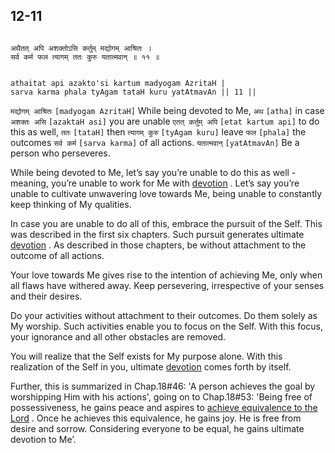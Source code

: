 ## 12-11


```shloka-sa

अथैतत् अपि अशक्तोऽसि कर्तुम् मद्योगम् आश्रितः ।
सर्व कर्म फल त्यागम् ततः कुरु यतात्मवान् ॥ ११ ॥

```
```shloka-sa-hk

athaitat api azakto'si kartum madyogam AzritaH |
sarva karma phala tyAgam tataH kuru yatAtmavAn || 11 ||

```
`मद्योगम् आश्रितः` `[madyogam AzritaH]` While being devoted to Me, `अथ` `[atha]` in case `अशक्तः असि` `[azaktaH asi]` you are unable `एतत् कर्तुम् अपि` `[etat kartum api]` to do this as well, `ततः` `[tataH]` then `त्यागम् कुरु` `[tyAgam kuru]` leave `फल` `[phala]` the outcomes `सर्व कर्म` `[sarva karma]` of all actions. `यतात्मवान्` `[yatAtmavAn]` Be a person who perseveres.

While being devoted to Me, let’s say you’re unable to do this as well - meaning, you’re unable to work for Me with 
[devotion](Chapter_7.md#bhakti_a_defn)
. Let’s say you’re unable to cultivate unwavering love towards Me, being unable to constantly keep thinking of My qualities.

In case you are unable to do all of this, embrace the pursuit of the Self. This was described in the first six chapters. Such pursuit generates ultimate 
[devotion](Chapter_7.md#bhakti_a_defn)
. As described in those chapters, be without attachment to the outcome of all actions. 

Your love towards Me gives rise to the intention of achieving Me, only when all flaws have withered away. Keep persevering, irrespective of your senses and their desires.

Do your activities without attachment to their outcomes. Do them solely as My worship. Such activities enable you to focus on the Self. With this focus, your ignorance and all other obstacles are removed. 

You will realize that the Self exists for My purpose alone. With this realization of the Self in you, ultimate 
[devotion](Chapter_7.md#bhakti_a_defn)
 comes forth by itself.

Further, this is summarized in Chap.18#46: 'A person achieves the goal by worshipping Him with his actions', going on to Chap.18#53: 'Being free of possessiveness, he gains peace and aspires to 
[achieve equivalence to the Lord](Back-to-Basics.md#Moksha)
. Once he achieves this equivalence, he gains joy. He is free from desire and sorrow. Considering everyone to be equal, he gains ultimate devotion to Me’.


